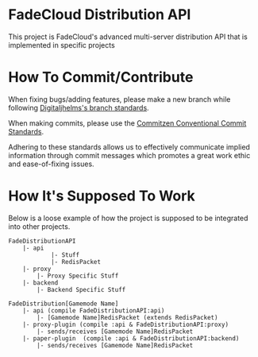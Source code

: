 # FadeCloud Distribution API

This project is FadeCloud's advanced multi-server distribution API that is implemented in specific projects

# How To Commit/Contribute

When fixing bugs/adding features, please make a new branch while following [Digitaljhelms's branch standards](https://gist.github.com/digitaljhelms/4287848).

When making commits, please use the [Commitzen Conventional Commit Standards](https://github.com/commitizen/conventional-commit-types/blob/master/index.json).

Adhering to these standards allows us to effectively communicate implied information through commit messages which promotes
a great work ethic and ease-of-fixing issues.

# How It's Supposed To Work

Below is a loose example of how the project is supposed to be integrated into other projects.
```
FadeDistributionAPI
    |- api
            |- Stuff
            |- RedisPacket
    |- proxy
        |- Proxy Specific Stuff
    |- backend
        |- Backend Specific Stuff

FadeDistribution[Gamemode Name]
    |- api (compile FadeDistributionAPI:api)
        |- [Gamemode Name]RedisPacket (extends RedisPacket)
    |- proxy-plugin (compile :api & FadeDistributionAPI:proxy)
        |- sends/receives [Gamemode Name]RedisPacket
    |- paper-plugin  (compile :api & FadeDistributionAPI:backend)
        |- sends/receives [Gamemode Name]RedisPacket
```